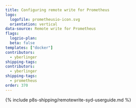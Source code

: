 ```yaml
---
title: Configuring remote write for Prometheus 
logo:
  logofile: prometheusio-icon.svg
  orientation: vertical
data-source: Remote write for Prometheus
flags:
  logzio-plan:  
  beta: false
templates: ["docker"]
contributors:
  - yberlinger
shipping-tags:
contributors:
  - yberlinger
shipping-tags:  
  - prometheus
order: 370
---
```


{% include p8s-shipping/remotewrite-syd-userguide.md %}
